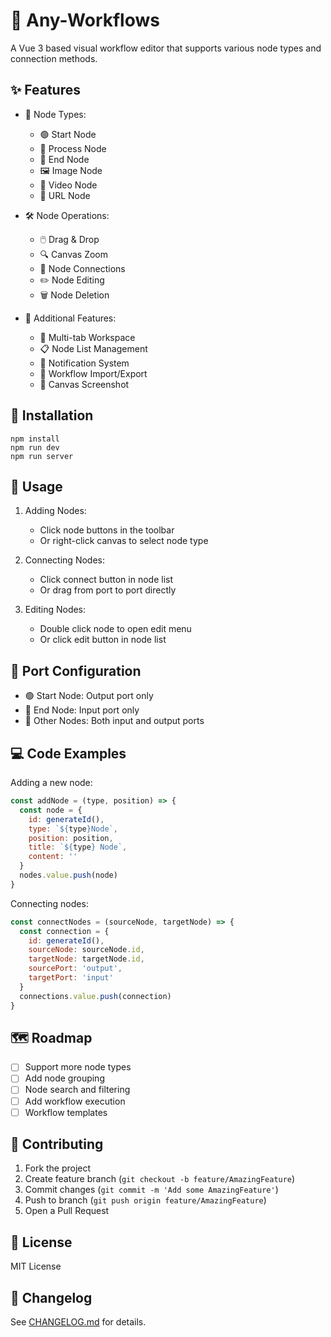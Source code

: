 # 🔄 Any-Workflows

A Vue 3 based visual workflow editor that supports various node types and connection methods.

## ✨ Features

- 🔲 Node Types:
  - 🟢 Start Node
  - 🔷 Process Node
  - 🔴 End Node
  - 🖼️ Image Node
  - 🎥 Video Node
  - 🔗 URL Node

- 🛠️ Node Operations:
  - 🖱️ Drag & Drop
  - 🔍 Canvas Zoom
  - 🔌 Node Connections
  - ✏️ Node Editing
  - 🗑️ Node Deletion

- 🎯 Additional Features:
  - 📑 Multi-tab Workspace
  - 📋 Node List Management
  - 🔔 Notification System
  - 💾 Workflow Import/Export
  - 📸 Canvas Screenshot

## 🚀 Installation

```
npm install
npm run dev
npm run server
```

## 📖 Usage

1. Adding Nodes:
   - Click node buttons in the toolbar
   - Or right-click canvas to select node type

2. Connecting Nodes:
   - Click connect button in node list
   - Or drag from port to port directly

3. Editing Nodes:
   - Double click node to open edit menu
   - Or click edit button in node list

## 🔌 Port Configuration

- 🟢 Start Node: Output port only
- 🔴 End Node: Input port only
- 🔷 Other Nodes: Both input and output ports

## 💻 Code Examples

Adding a new node:
```javascript
const addNode = (type, position) => {
  const node = {
    id: generateId(),
    type: `${type}Node`,
    position: position,
    title: `${type} Node`,
    content: ''
  }
  nodes.value.push(node)
}
```

Connecting nodes:
```javascript
const connectNodes = (sourceNode, targetNode) => {
  const connection = {
    id: generateId(),
    sourceNode: sourceNode.id,
    targetNode: targetNode.id,
    sourcePort: 'output',
    targetPort: 'input'
  }
  connections.value.push(connection)
}
```

## 🗺️ Roadmap

- [ ] Support more node types
- [ ] Add node grouping
- [ ] Node search and filtering
- [ ] Add workflow execution
- [ ] Workflow templates

## 🤝 Contributing

1. Fork the project
2. Create feature branch (`git checkout -b feature/AmazingFeature`)
3. Commit changes (`git commit -m 'Add some AmazingFeature'`)
4. Push to branch (`git push origin feature/AmazingFeature`)
5. Open a Pull Request

## 📜 License

MIT License

## 📝 Changelog

See [CHANGELOG.md](./CHANGELOG.md) for details.
